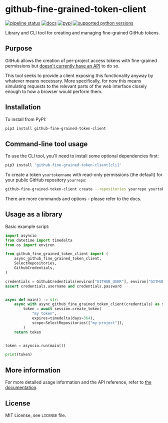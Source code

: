 # github-fine-grained-token-client

[![pipeline status](https://gitlab.com/smheidrich/github-fine-grained-token-client/badges/main/pipeline.svg?style=flat-square)](https://gitlab.com/smheidrich/github-fine-grained-token-client/-/commits/main)
[![docs](https://img.shields.io/badge/docs-online-brightgreen?style=flat-square)](https://smheidrich.gitlab.io/github-fine-grained-token-client/)
[![pypi](https://img.shields.io/pypi/v/github-fine-grained-token-client)](https://pypi.org/project/github-fine-grained-token-client/)
[![supported python versions](https://img.shields.io/pypi/pyversions/github-fine-grained-token-client)](https://pypi.org/project/github-fine-grained-token-client/)

Library and CLI tool for creating and managing fine-grained GitHub tokens.

## Purpose

GitHub allows the creation of per-project access tokens with fine-grained
permissions but
[doesn't currently have an API](https://github.com/community/community/discussions/36441#discussioncomment-3908915)
to do so.

This tool seeks to provide a client exposing this functionality anyway by
whatever means necessary. More specifically, for now this means simulating
requests to the relevant parts of the web interface closely enough to how a
browser would perform them.

## Installation

To install from PyPI:

```bash
pip3 install github-fine-grained-token-client
```

## Command-line tool usage

To use the CLI tool, you'll need to install some optional dependencies first:

```bash
pip3 install 'github-fine-grained-token-client[cli]'
```

To create a token `yourtokenname` with read-only permissions (the default) for
your public GitHub repository `yourrepo`:

```bash
github-fine-grained-token-client create --repositories yourrepo yourtokenname
```

There are more commands and options - please refer to the docs.

## Usage as a library

Basic example script:

```python
import asyncio
from datetime import timedelta
from os import environ

from github_fine_grained_token_client import (
    async_github_fine_grained_token_client,
    SelectRepositories,
    GithubCredentials,
)

credentials = GithubCredentials(environ["GITHUB_USER"], environ["GITHUB_PASS"])
assert credentials.username and credentials.password


async def main() -> str:
    async with async_github_fine_grained_token_client(credentials) as session:
        token = await session.create_token(
            "my token",
            expires=timedelta(days=364),
            scope=SelectRepositories(["my-project"]),
        )
    return token


token = asyncio.run(main())

print(token)
```

## More information

For more detailed usage information and the API reference, refer to
[the documentation](https://smheidrich.gitlab.io/github-fine-grained-token-client/).

## License

MIT License, see `LICENSE` file.
